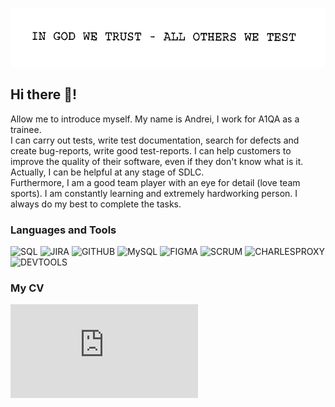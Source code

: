 ![Header](https://github.com/July-vilh/July-vilh/blob/main/asserts/image.gif)

## Hi there 👋!    
Allow me to introduce myself. My name is Andrei, I work for A1QA as a trainee.  
I can carry out tests, write test documentation, search for defects and create bug-reports, write good test-reports. I can help customers to improve the quality of their software, even if they don't know what is it. Actually, I can be helpful at any stage of SDLC.   
Furthermore, I am a good team player with an eye for detail (love team sports). I am constantly learning and extremely hardworking person. I always do my best to complete the tasks.   



### Languages and Tools
![SQL](https://img.shields.io/badge/-SQL-000000??style=for-the-badge&logo=MYSQL&logoColor=229799)
![JIRA](https://img.shields.io/badge/-JIRA-000000??style=for-the-badge&logo=JIRA&logoColor=2643cc)
![GITHUB](https://img.shields.io/badge/-GITHUB-000000??style=for-the-badge&logo=GITHUB&logoColor=ADA5A5)
![MySQL](https://img.shields.io/badge/-MySQL-000000??style=for-the-badge&logo=POSTGRESQL&logoColor=#9e9eeb)
![FIGMA](https://img.shields.io/badge/-FIGMA-000000??style=for-the-badge&logo=FIGMA&logoColor=d627d8)
![SCRUM](https://img.shields.io/badge/-SCRUM-000000??style=for-the-badge&logo=SCRUM&logoColor=d627d8)
![CHARLESPROXY](https://img.shields.io/badge/-CHARLESPROXY-000000??style=for-the-badge&logo=CHARLESPROXY&logoColor=2dd827)
![DEVTOOLS](https://img.shields.io/badge/-DEVTOOLS-000000??style=for-the-badge&logo=DEVTOOLS&logoColor=2dd827)

### My CV
![Link to my CV](https://github.com/AndreiWRW/Portfolio/CV/CV_ANDREI_SHVEDOV.pdf)






